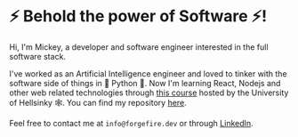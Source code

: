 # ⚡ Behold the power of Software ⚡!
Hi, I'm Mickey, a developer and software engineer interested in the full software stack.

I've worked as an Artificial Intelligence engineer and loved to tinker with the software side of things in 🐍 Python 🐍.
Now I'm learning React, Nodejs and other web related technologies through [this course](https://fullstackopen.com/en/) hosted by the University of Hellsinky 🕸️. You can find my repository [here](https://github.com/mickeybeurskens/fullstackopen-course).

Feel free to contact me at `info@forgefire.dev` or through [LinkedIn](https://www.linkedin.com/in/mickey-beurskens/).

<!--
**mickeybeurskens/mickeybeurskens** is a ✨ _special_ ✨ repository because its `README.md` (this file) appears on your GitHub profile.

Here are some ideas to get you started:

- 🔭 I’m currently working on ...
- 🌱 I’m currently learning ...
- 👯 I’m looking to collaborate on ...
- 🤔 I’m looking for help with ...
- 💬 Ask me about ...
- 📫 How to reach me: ...
- 😄 Pronouns: ...
- ⚡ Fun fact: ...
-->
